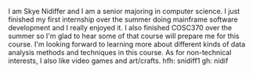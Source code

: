 I am Skye Nidiffer and I am a senior majoring in computer science. I just finished my first internship over the summer doing mainframe software development and I really enjoyed it. I also finished COSC370 over the summer so I'm glad to hear some of that course will prepare me for this course. I'm looking forward to learning more about different kinds of data analysis methods and techniques in this course. As for non-technical interests, I also like video games and art/crafts.
hfh: snidiff1
gh: nidif
